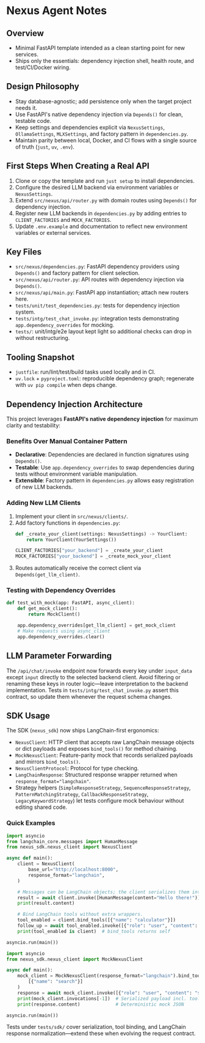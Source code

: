 # Nexus Agent Notes

## Overview
- Minimal FastAPI template intended as a clean starting point for new services.
- Ships only the essentials: dependency injection shell, health route, and test/CI/Docker wiring.

## Design Philosophy
- Stay database-agnostic; add persistence only when the target project needs it.
- Use FastAPI's native dependency injection via `Depends()` for clean, testable code.
- Keep settings and dependencies explicit via `NexusSettings`, `OllamaSettings`, `MLXSettings`, and factory pattern in `dependencies.py`.
- Maintain parity between local, Docker, and CI flows with a single source of truth (`just`, `uv`, `.env`).

## First Steps When Creating a Real API
1. Clone or copy the template and run `just setup` to install dependencies.
2. Configure the desired LLM backend via environment variables or `NexusSettings`.
3. Extend `src/nexus/api/router.py` with domain routes using `Depends()` for dependency injection.
4. Register new LLM backends in `dependencies.py` by adding entries to `CLIENT_FACTORIES` and `MOCK_FACTORIES`.
5. Update `.env.example` and documentation to reflect new environment variables or external services.

## Key Files
- `src/nexus/dependencies.py`: FastAPI dependency providers using `Depends()` and factory pattern for client selection.
- `src/nexus/api/router.py`: API routes with dependency injection via `Depends()`.
- `src/nexus/api/main.py`: FastAPI app instantiation; attach new routers here.
- `tests/unit/test_dependencies.py`: tests for dependency injection system.
- `tests/intg/test_chat_invoke.py`: integration tests demonstrating `app.dependency_overrides` for mocking.
- `tests/`: unit/intg/e2e layout kept light so additional checks can drop in without restructuring.

## Tooling Snapshot
- `justfile`: run/lint/test/build tasks used locally and in CI.
- `uv.lock` + `pyproject.toml`: reproducible dependency graph; regenerate with `uv pip compile` when deps change.

## Dependency Injection Architecture

This project leverages **FastAPI's native dependency injection** for maximum clarity and testability:

### Benefits Over Manual Container Pattern
- **Declarative**: Dependencies are declared in function signatures using `Depends()`.
- **Testable**: Use `app.dependency_overrides` to swap dependencies during tests without environment variable manipulation.
- **Extensible**: Factory pattern in `dependencies.py` allows easy registration of new LLM backends.

### Adding New LLM Clients
1. Implement your client in `src/nexus/clients/`.
2. Add factory functions in `dependencies.py`:
   ```python
   def _create_your_client(settings: NexusSettings) -> YourClient:
       return YourClient(YourSettings())

   CLIENT_FACTORIES["your_backend"] = _create_your_client
   MOCK_FACTORIES["your_backend"] = _create_mock_your_client
   ```
3. Routes automatically receive the correct client via `Depends(get_llm_client)`.

### Testing with Dependency Overrides
```python
def test_with_mock(app: FastAPI, async_client):
    def get_mock_client():
        return MockClient()

    app.dependency_overrides[get_llm_client] = get_mock_client
    # Make requests using async_client
    app.dependency_overrides.clear()
```

## LLM Parameter Forwarding

The `/api/chat/invoke` endpoint now forwards every key under `input_data` except `input` directly to the selected backend client.
Avoid filtering or renaming these keys in router logic—leave interpretation to the backend implementation. Tests in
`tests/intg/test_chat_invoke.py` assert this contract, so update them whenever the request schema changes.

## SDK Usage

The SDK (`nexus_sdk`) now ships LangChain-first ergonomics:

- `NexusClient`: HTTP client that accepts raw LangChain message objects or dict payloads and exposes `bind_tools()` for method chaining.
- `MockNexusClient`: Feature-parity mock that records serialized payloads and mirrors `bind_tools()`.
- `NexusClientProtocol`: Protocol for type checking.
- `LangChainResponse`: Structured response wrapper returned when `response_format="langchain"`.
- Strategy helpers (`SimpleResponseStrategy`, `SequenceResponseStrategy`, `PatternMatchingStrategy`, `CallbackResponseStrategy`, `LegacyKeywordStrategy`) let tests configure mock behaviour without editing shared code.

### Quick Examples

```python
import asyncio
from langchain_core.messages import HumanMessage
from nexus_sdk.nexus_client import NexusClient

async def main():
    client = NexusClient(
        base_url="http://localhost:8000",
        response_format="langchain",
    )

    # Messages can be LangChain objects; the client serializes them internally.
    result = await client.invoke([HumanMessage(content="Hello there!")])
    print(result.content)

    # Bind LangChain tools without extra wrappers.
    tool_enabled = client.bind_tools([{"name": "calculator"}])
    follow_up = await tool_enabled.invoke([{"role": "user", "content": "add 2 and 2"}])
    print(tool_enabled is client)  # bind_tools returns self

asyncio.run(main())
```

```python
import asyncio
from nexus_sdk.nexus_client import MockNexusClient

async def main():
    mock_client = MockNexusClient(response_format="langchain").bind_tools(
        [{"name": "search"}]
    )
    response = await mock_client.invoke([{"role": "user", "content": "search"}])
    print(mock_client.invocations[-1])  # Serialized payload incl. tools
    print(response.content)             # Deterministic mock JSON

asyncio.run(main())
```

Tests under `tests/sdk/` cover serialization, tool binding, and LangChain response normalization—extend these when evolving the request contract.

